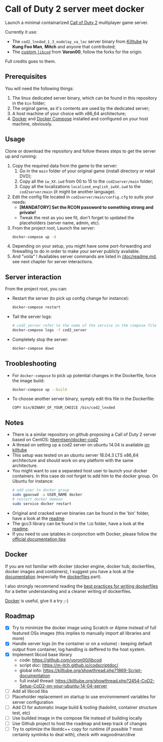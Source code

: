 # Call of Duty 2 server meet docker

Launch a minimal containarized [Call of Duty 2](https://en.wikipedia.org/wiki/Call_of_Duty_2) multiplayer game server.

Currently it use:
- The `cod2_lnxded_1_3_nodelay_va_loc` server binary from [Killtube](https://killtube.org/showthread.php?1719-Latest-cod2-linux-binaries-(1-0-1-2-1-3)) by **Kung Foo Man**, **Mitch** and anyone that contributed;
- The [custom `libcod`](https://github.com/voron00/libcod) from **Voron00**, follow the forks for the origin.

Full credits goes to them.

## Prerequisites
You will need the following things:
1. The linux dedicated server binary, which can be found in this repository in the `bin` folder;
1. The orginal game, as it's contents are used by the dedicated server;
1. A host machine of your choice with x86_64 architecture;
1. [Docker](https://docs.docker.com/install/linux/docker-ce/debian/) and [Docker Compose](https://docs.docker.com/compose/install/) installed and configured on your host machine, obviously.

## Usage
Clone or download the repository and follow theses steps to get the server up and running:
1. Copy the required data from the game to the server:
    1. Go in the `main` folder of your original game (install directory or retail DVD);
    1. Copy all the `iw_XX.iwd` from 00 to 15 to the `cod2server/main` folder;
    1. Copy all the localizations `localized_english_iwXX.iwd` to the `cod2server/main` (it might be another language).
1. Edit the config file located in `cod2server/main/config.cfg` to suits your needs:
   * **[MANDATORY] Set the RCON password to something strong and private!**
   * Tweak the rest as you see fit, don't forget to updated the placeholders (server name, admin, etc).
1. From the project root, Launch the server:
    ``` bash
    docker-compose up -d
    ```
1. Depending on your setup, you might have some port-forwarding and firewalling to do in order to make your server publicly available.
1. And "voila" ! Availables server commands are listed in [/doc/readme.md](doc/readme.md), see next chapter for server interactions.

## Server interaction
From the project root, you can:
* Restart the server (to pick up config change for instance):
  ```bash
  docker-compose restart
  ```
* Tail the server logs:
  ```bash
  # cod2_server refer to the name of the service in the compose file
  docker-compose logs -f cod2_server
  ```
* Completely stop the server:
  ```bash
  docker-compose down
  ```

## Troobleshooting
* For `docker-compose` to pick up potential changes in the Dockerfile, force the image build: 
  ``` bash
  docker-compose up --build
  ```
* To choose another server binary, symply edit this file in the Dockerfile:
  ```docker
  COPY bin/BINARY_OF_YOUR_CHOICE /bin/cod2_lnxded
  ```

## Notes
* There is a similar repository on github proposing a Call of Duty 2 server based on CentOS: [hberntsen/docker-cod2](https://github.com/hberntsen/docker-cod2)
* A thread on setting up a cod2 server on ubuntu 14.04 is available [on killtube](https://killtube.org/showthread.php?2454-Work-in-progress-Setup-CoD2-on-your-ubuntu-14-04-server)
* This setup was tested on an ubuntu server 18.04.3 LTS x86_64 architecture and should work on any platform with the same architecture.
* You might want to use a separated host user to launch your docker containers. In this case do not forget to add him to the docker group. On Ubuntu for instance:
  ```bash
  # add user to docker group
  sudo gpasswd -a USER_NAME docker
  # restart docker dameon
  sudo service docker restart
  ```
* Original and cracked server binaries can be found in the 'bin' folder, have a look at the [readme](/bin/readme.md)
* The gcc3 library can be found in the `lib` folder, have a look at the [readme](/lib/readme.md).
* If you need to use iptables in conjonction with Docker, please follow the [official documentation tips](https://docs.docker.com/network/iptables/)

## Docker
If you are not familiar with docker (docker engine, docker hub, dockerfiles, docker images and containers), I suggest you have a look at the [documentation](https://docs.docker.com/) (especially the [dockerfiles](https://docs.docker.com/reference/builder/) part).

I also strongly recommend reading the [best practices for writing dockerfiles](https://docs.docker.com/articles/dockerfile_best-practices/) for a better understanding and a cleaner writing of dockerfiles.

[Docker](https://www.docker.com/) is useful, give it a try ;-)

## Roadmap
- [x]  Try to minimize the docker image using Scratch or Alpine instead of full featured OSs images (this implies to manually import all libraries and more)
- [x] Handle server logs (in the container or on a volume) : keeping default output from container, log handling is deffered to the host system.
- [X] Implement libcod base library
    - code: https://github.com/voron00/libcod
    - script doc: https://m-itch.github.io/codscriptdoc/
    - global info: https://killtube.org/showthread.php?1869-Script-documentation
    - full install thread: https://killtube.org/showthread.php?2454-CoD2-Setup-CoD2-on-your-ubuntu-14-04-server
- [ ] Add all libcod libs
- [ ] Placeholder replacement on startup to use environnement variables for server configuration
- [ ] Add CI for automatic image build & tooling (hadolint, container structure test, etc)
- [ ] Use builded image in the compose file instead of building locally
- [ ] Use Github project to host the roadmap and keep track of changes
- [ ] Try to optimize the libstdc++ copy for runtime (if possible ? most certainly symlinks to deal with), check with wagoodman/dive
